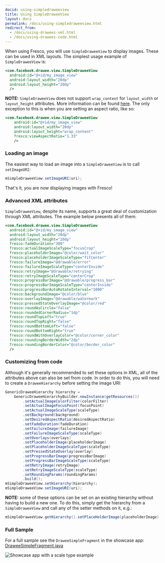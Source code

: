 ```yaml
---
docid: using-simpledraweeview
title: Using SimpleDraweeView
layout: docs
permalink: /docs/using-simpledraweeview.html
redirect_from:
  - /docs/using-drawees-xml.html
  - /docs/using-drawees-code.html
---
```


When using Fresco, you will use `SimpleDraweeView` to display images. These can be used in XML layouts. The simplest usage example of `SimpleDraweeView` is:

```xml
<com.facebook.drawee.view.SimpleDraweeView
  android:id="@+id/my_image_view"
  android:layout_width="20dp"
  android:layout_height="20dp"
  />
```

**NOTE:** `SimpleDraweeView` does not support `wrap_content` for `layout_width` or `layout_height` attributes. More information can be found [here](wrap-content.html). The only exception to this is when you are setting an aspect ratio, like so:

```xml
<com.facebook.drawee.view.SimpleDraweeView
    android:id="@+id/my_image_view"
    android:layout_width="20dp"
    android:layout_height="wrap_content"
    fresco:viewAspectRatio="1.33"
    />
```

### Loading an image

The easiest way to load an image into a `SimpleDraweeView` is to call `setImageURI`:

```java
mSimpleDraweeView.setImageURI(uri);
```

That's it, you are now displaying images with Fresco!

### Advanced XML attributes

`SimpleDraweeView`, despite its name, supports a great deal of customization through XML attributes. The example below presents all of them:

```xml
<com.facebook.drawee.view.SimpleDraweeView
  android:id="@+id/my_image_view"
  android:layout_width="20dp"
  android:layout_height="20dp"
  fresco:fadeDuration="300"
  fresco:actualImageScaleType="focusCrop"
  fresco:placeholderImage="@color/wait_color"
  fresco:placeholderImageScaleType="fitCenter"
  fresco:failureImage="@drawable/error"
  fresco:failureImageScaleType="centerInside"
  fresco:retryImage="@drawable/retrying"
  fresco:retryImageScaleType="centerCrop"
  fresco:progressBarImage="@drawable/progress_bar"
  fresco:progressBarImageScaleType="centerInside"
  fresco:progressBarAutoRotateInterval="1000"
  fresco:backgroundImage="@color/blue"
  fresco:overlayImage="@drawable/watermark"
  fresco:pressedStateOverlayImage="@color/red"
  fresco:roundAsCircle="false"
  fresco:roundedCornerRadius="1dp"
  fresco:roundTopLeft="true"
  fresco:roundTopRight="false"
  fresco:roundBottomLeft="false"
  fresco:roundBottomRight="true"
  fresco:roundWithOverlayColor="@color/corner_color"
  fresco:roundingBorderWidth="2dp"
  fresco:roundingBorderColor="@color/border_color"
  />
```

### Customizing from code

Although it's generally recommended to set these options in XML, all of the attributes above can also be set from code. In order to do this, you will need to create a `DraweeHierarchy` before setting the image URI:

```java
GenericDraweeHierarchy hierarchy =
    GenericDraweeHierarchyBuilder.newInstance(getResources())
        .setActualImageColorFilter(colorFilter)
        .setActualImageFocusPoint(focusPoint)
        .setActualImageScaleType(scaleType)
        .setBackground(background)
        .setDesiredAspectRatio(desiredAspectRatio)
        .setFadeDuration(fadeDuration)
        .setFailureImage(failureImage)
        .setFailureImageScaleType(scaleType)
        .setOverlays(overlays)
        .setPlaceholderImage(placeholderImage)
        .setPlaceholderImageScaleType(scaleType)
        .setPressedStateOverlay(overlay)
        .setProgressBarImage(progressBarImage)
        .setProgressBarImageScaleType(scaleType)
        .setRetryImage(retryImage)
        .setRetryImageScaleType(scaleType)
        .setRoundingParams(roundingParams)
        .build();
mSimpleDraweeView.setHierarchy(hierarchy);
mSimpleDraweeView.setImageURI(uri);
```

**NOTE:** some of these options can be set on an existing hierarchy without having to build a new one. To do this, simply get the hierarchy from a `SimpleDraweeView` and call any of the setter methods on it, e.g.:

```java
mSimpleDraweeView.getHierarchy().setPlaceHolderImage(placeholderImage);
```

### Full Sample

For a full sample see the `DraweeSimpleFragment` in the showcase app: [DraweeSimpleFragment.java](https://github.com/facebook/fresco/blob/master/samples/showcase/src/main/java/com/facebook/fresco/samples/showcase/drawee/DraweeSimpleFragment.java)

![Showcase app with a scale type example](/static/images/docs/01-using-simpledraweeview-sample.png)
